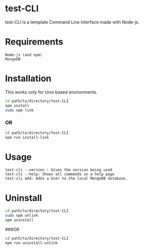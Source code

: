 # test-CLI

test-CLI is a template Command Line Interface made with Node-js.

# Requirements
    Node-js (and npm)
    MongoDB

# Installation

This works only for Unix based environments.
```bash
cd path/to/directory/test-CLI
npm install
sudo npm link
```
### OR
```bash
cd path/to/directory/test-CLI
npm run install-link
```

# Usage

```
test-cli --version : Gives the version being used
test-cli --help: Shows all commands in a help page
test-cli add: Adds a User to the local MongoDB database.
```

# Uninstall

```bash
cd path/to/directory/test-CLI
sudo npm unlink
npm uninstall
```
###OR
```bash
cd path/to/directory/test-CLI
npm run uninstall-unlink
```
